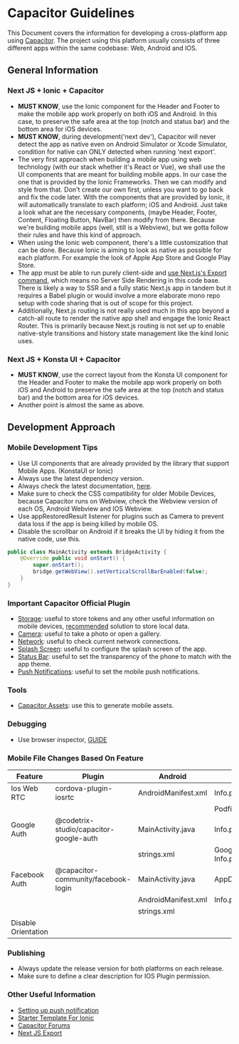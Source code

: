 # Capacitor Guidelines

This Document covers the information for developing a cross-platform app using [Capacitor](https://capacitorjs.com/). The project using this platform usually consists of three different apps within the same codebase: Web, Android and IOS.

## General Information

### Next JS + Ionic + Capacitor

- **MUST KNOW**, use the Ionic component for the Header and Footer to make the mobile app work properly on both iOS and Android. In this case, to preserve the safe area at the top (notch and status bar) and the bottom area for iOS devices.
- **MUST KNOW**, during development('next dev'), Capacitor will never detect the app as native even on Android Simulator or Xcode Simulator, condition for native can ONLY detected when running 'next export'.
- The very first approach when building a mobile app using web technology (with our stack whether it's React or Vue), we shall use the UI components that are meant for building mobile apps. In our case the one that is provided by the Ionic Frameworks. Then we can modify and style from that. Don't create our own first, unless you want to go back and fix the code later. With the components that are provided by Ionic, it will automatically translate to each platform; iOS and Android. Just take a look what are the necessary components, (maybe Header, Footer, Content, Floating Button, NavBar) then modify from there. Because we're building mobile apps (well, still is a Webview), but we gotta follow their rules and have this kind of approach.
- When using the Ionic web component, there's a little customization that can be done. Because Ionic is aiming to look as native as possible for each platform. For example the look of Apple App Store and Google Play Store.
- The app must be able to run purely client-side and [use Next.js's Export command](https://nextjs.org/docs/pages/building-your-application/deploying/static-exports), which means no Server Side Rendering in this code base. There is likely a way to SSR and a fully static Next.js app in tandem but it requires a Babel plugin or would involve a more elaborate mono repo setup with code sharing that is out of scope for this project.
- Additionally, Next.js routing is not really used much in this app beyond a catch-all route to render the native app shell and engage the Ionic React Router. This is primarily because Next.js routing is not set up to enable native-style transitions and history state management like the kind Ionic uses.

### Next JS + Konsta UI + Capacitor

- **MUST KNOW**, use the correct layout from the Konsta UI component for the Header and Footer to make the mobile app work properly on both iOS and Android to preserve the safe area at the top (notch and status bar) and the bottom area for iOS devices.
- Another point is almost the same as above.

## Development Approach

### Mobile Development Tips

- Use UI components that are already provided by the library that support Mobile Apps. (KonstaUI or Ionic)
- Always use the latest dependency version.
- Always check the latest documentation, [here](https://capacitorjs.com/).
- Make sure to check the CSS compatibility for older Mobile Devices, because Capacitor runs on Webview, check the Webview version of each OS, Android Webview and IOS Webview.
- Use appRestoredResult listener for plugins such as Camera to prevent data loss if the app is being killed by mobile OS.
- Disable the scrollbar on Android if it breaks the UI by hiding it from the native code, use this.

```java
public class MainActivity extends BridgeActivity {
    @Override public void onStart() {
        super.onStart();
        bridge.getWebView().setVerticalScrollBarEnabled(false);
    }
}
```

### Important Capacitor Official Plugin

- [Storage](https://capacitorjs.com/docs/apis/preferences): useful to store tokens and any other useful information on mobile devices, [recommended](https://capacitorjs.com/docs/guides/storage) solution to store local data.
- [Camera](https://capacitorjs.com/docs/apis/camera): useful to take a photo or open a gallery.
- [Network](https://capacitorjs.com/docs/apis/network): useful to check current network connections.
- [Splash Screen](https://capacitorjs.com/docs/apis/splash-screen): useful to configure the splash screen of the app.
- [Status Bar](https://capacitorjs.com/docs/apis/status-bar): useful to set the transparency of the phone to match with the app theme.
- [Push Notifications](https://capacitorjs.com/docs/apis/push-notifications): useful to set the mobile push notifications.

### Tools

- [Capacitor Assets](https://capacitorjs.com/docs/guides/splash-screens-and-icons): use this to generate mobile assets.

### Debugging

- Use browser inspector, [GUIDE](https://capacitorjs.com/docs/vscode/debugging)

### Mobile File Changes Based On Feature

| Feature             | Plugin                                 | Android             | Ios                      | Docs                                                           |
| ------------------- | -------------------------------------- | ------------------- | ------------------------ | -------------------------------------------------------------- |
| Ios Web RTC         | cordova-plugin-iosrtc                  | AndroidManifest.xml | Info.plist               |                                                                |
|                     |                                        |                     | Podfile                  |                                                                |
| Google Auth         | @codetrix-studio/capacitor-google-auth | MainActivity.java   | Info.plist               |                                                                |
|                     |                                        | strings.xml         | GoogleService-Info.plist |                                                                |
| Facebook Auth       | @capacitor-community/facebook-login    | MainActivity.java   | AppDelegate.swift        |                                                                |
|                     |                                        | AndroidManifest.xml | Info.plist               |                                                                |
|                     |                                        | strings.xml         |                          |                                                                |
| Disable Orientation |                                        |                     |                          | [LINK](https://capacitorjs.com/docs/guides/screen-orientation) |

### Publishing

- Always update the release version for both platforms on each release.
- Make sure to define a clear description for IOS Plugin permission.

### Other Useful Information

- [Setting up push notification](https://enappd.com/blog/firebase-push-notification-in-ionic-react-capacitor/111)
- [Starter Template For Ionic](https://github.com/mlynch/nextjs-tailwind-ionic-capacitor-starter)
- [Capacitor Forums](https://forum.ionicframework.com/)
- [Next JS Export](https://nextjs.org/docs/pages/building-your-application/deploying/static-exports)
